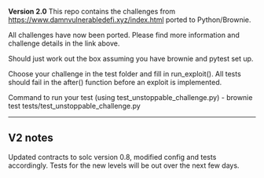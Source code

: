 **Version 2.0**
This repo contains the challenges from https://www.damnvulnerabledefi.xyz/index.html ported to Python/Brownie.

All challenges have now been ported. Please find more information and challenge details in the link above.

Should just work out the box assuming you have brownie and pytest set up. 

Choose your challenge in the test folder and fill in run_exploit(). All tests should fail in the after() function before an exploit is implemented.

Command to run your test (using test_unstoppable_challenge.py) - brownie test tests/test_unstoppable_challenge.py


---
## V2 notes
Updated contracts to solc version 0.8, modified config and tests accordingly.
Tests for the new levels will be out over the next few days.


